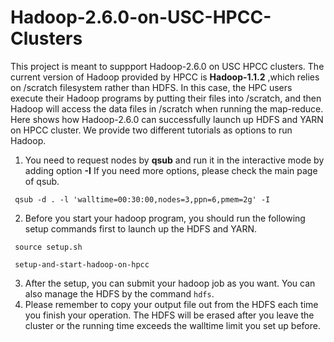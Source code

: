 # Hadoop-2.6.0-on-USC-HPCC-Clusters
This project is meant to suppport Hadoop-2.6.0 on USC HPCC clusters. The current version of Hadoop provided by HPCC is **Hadoop-1.1.2** ,which relies on /scratch filesystem rather than HDFS. In this case, the HPC users execute their Hadoop programs by putting their files into /scratch, and then Hadoop will access the data files in /scratch when running the map-reduce. Here shows how Hadoop-2.6.0 can successfully launch up HDFS and YARN on HPCC cluster. We provide two different tutorials as options to run Hadoop. 

1. You need to request nodes by **qsub** and run it in the interactive mode by adding option **-I**
   If you need more options, please check the main page of qsub.
  > 
  ```
   qsub -d . -l 'walltime=00:30:00,nodes=3,ppn=6,pmem=2g' -I
  ```
2. Before you start your hadoop program, you should run the following setup commands first to launch up the HDFS and YARN.
  ```
   source setup.sh
  ```
  ```
   setup-and-start-hadoop-on-hpcc
  ```
3. After the setup, you can submit your hadoop job as you want. You can also manage the HDFS by the command `hdfs`.
4. Please remember to copy your output file out from the HDFS each time you finish your operation. The HDFS will be erased after you leave the cluster or the running time exceeds the walltime limit you set up before.
